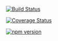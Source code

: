 [![Build Status](https://travis-ci.org/yovelino/yovelino-geo-tools.svg?branch=master)](https://travis-ci.org/yovelino/yovelino-geo-tools)

[![Coverage Status](https://coveralls.io/repos/github/yovelino/yovelino-geo-tools/badge.svg?branch=master)](https://coveralls.io/github/yovelino/yovelino-geo-tools?branch=master)

[![npm version](https://badge.fury.io/js/@yovelino%2Fgeo-tools.svg)](https://www.npmjs.com/package/@yovelino/geo-tools)